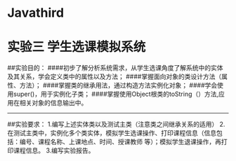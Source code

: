 # Javathird
#        **实验三    学生选课模拟系统**
##实验目的：
####初步了解分析系统需求，从学生选课角度了解系统中的实体及其关系，学会定义类中的属性以及方法；
####掌握面向对象的类设计方法（属性、方法）；
####掌握类的继承用法，通过构造方法实例化对象；
####学会使用super()，用于实例化子类；
####掌握使用Object根类的toString（）方法,应用在相关对象的信息输出中。
*********
##实验要求：
1.编写上述实体类以及测试主类（注意类之间继承关系的适用）
2.在测试主类中，实例化多个类实体，模拟学生选课操作、打印课程信息（信息包括：编号、课程名称、上课地点、时间、授课教师 等）；模拟学生退课操作，再打印课程信息。
3.编写实验报告。
